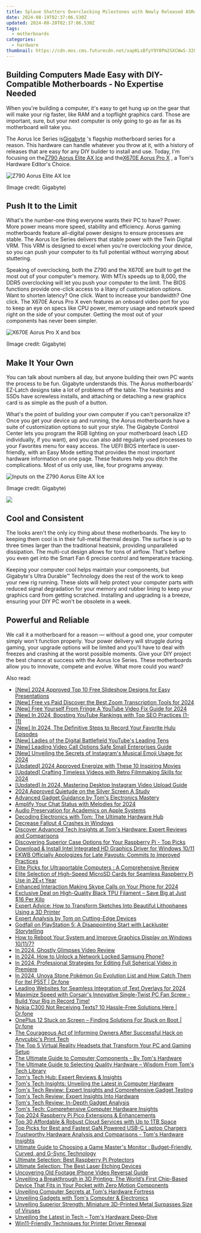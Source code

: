 ```yaml
---
title: Splave Shatters Overclocking Milestones with Newly Released ASRock's Z790I Motherboard
date: 2024-08-19T02:37:06.530Z
updated: 2024-08-20T02:37:06.530Z
tags:
  - motherboards
categories:
  - hardware
thumbnail: https://cdn.mos.cms.futurecdn.net/xapKLsBfyY9Y8Pm2SXCWwS-320-80.jpg
---
```


## Building Computers Made Easy with DIY-Compatible Motherboards - No Expertise Needed

When you're building a computer, it's easy to get hung up on the gear that will make your rig faster, like RAM and a topflight graphics card. Those are important, sure, but your next computer is only going to go as far as its motherboard will take you.

 The Aorus Ice Series is[Gigabyte](https://www.gigabyte.com/) 's flagship motherboard series for a reason. This hardware can handle whatever you throw at it, with a history of releases that are easy for any DIY builder to install and use. Today, I'm focusing on the[Z790 Aorus Elite AX Ice](https://www.gigabyte.com/Motherboard/Z790-AORUS-ELITE-AX-ICE) and the[X670E Aorus Pro X](https://www.gigabyte.com/Motherboard/X670E-AORUS-PRO-X) , a Tom's Hardware Editor's Choice.

![Z790 Aorus Elite AX Ice](https://cdn.mos.cms.futurecdn.net/BvD4dY7HrwcP6YrfYuEo7d-320-80.jpg)

 (Image credit: Gigabyte)

## Push It to the Limit

 What's the number-one thing everyone wants their PC to have? Power. More power means more speed, stability and efficiency. Aorus gaming motherboards feature all-digital power designs to ensure processes are stable. The Aorus Ice Series delivers that stable power with the Twin Digital VRM. This VRM is designed to excel when you're overclocking your device, so you can push your computer to its full potential without worrying about stuttering.

 Speaking of overclocking, both the Z790 and the X670E are built to get the most out of your computer's memory. With MT/s speeds up to 8,000, the DDR5 overclocking will let you push your computer to the limit. The BIOS functions provide one-click access to a litany of customization options. Want to shorten latency? One click. Want to increase your bandwidth? One click. The X670E Aorus Pro X even features an onboard video port for you to keep an eye on specs like CPU power, memory usage and network speed right on the side of your computer. Getting the most out of your components has never been simpler.

![X670E Aorus Pro X and box](https://cdn.mos.cms.futurecdn.net/Ac8dbm46aE9RQrbyD5UXkc-320-80.jpg)

 (Image credit: Gigabyte)

## Make It Your Own

 You can talk about numbers all day, but anyone building their own PC wants the process to be fun. Gigabyte understands this. The Aorus motherboards' EZ-Latch designs take a lot of problems off the table. The heatsinks and SSDs have screwless installs, and attaching or detaching a new graphics card is as simple as the push of a button.

 What's the point of building your own computer if you can't personalize it? Once you get your device up and running, the Aorus motherboards have a suite of customization options to suit your style. The Gigabyte Control Center lets you program the RGB lighting on your motherboard (each LED individually, if you want), and you can also add regularly used processes to your Favorites menu for easy access. The UEFI BIOS interface is user-friendly, with an Easy Mode setting that provides the most important hardware information on one page. These features help you ditch the complications. Most of us only use, like, four programs anyway.

![Inputs on the Z790 Aorus Elite AX Ice](https://cdn.mos.cms.futurecdn.net/ZJTzXgko8kFBq2GmqXiqPc-320-80.jpg)

 (Image credit: Gigabyte)

<!-- affiliate ads begin -->
<a href="https://shop.incomedia.eu/order/checkout.php?PRODS=39655089&QTY=1&AFFILIATE=108875&CART=1"><img src="https://incomedia.eu/files/images/affiliates/wa/01_WA_728x90.jpg" border="0"></a>
<!-- affiliate ads end -->
## Cool and Consistent

 The looks aren't the only icy thing about these motherboards. The key to keeping them cool is in their full-metal thermal design. The surface is up to three times larger than the traditional heatsink, providing unparalleled dissipation. The multi-cut design allows for tons of airflow. That's before you even get into the Smart Fan 6 precise control and temperature tracking.

 Keeping your computer cool helps maintain your components, but Gigabyte's Ultra Durable™ Technology does the rest of the work to keep your new rig running. These slots will help protect your computer parts with reduced signal degradation for your memory and rubber lining to keep your graphics card from getting scratched. Installing and upgrading is a breeze, ensuring your DIY PC won't be obsolete in a week.

<!-- affiliate ads begin -->

<!-- affiliate ads end -->
## Powerful and Reliable

 We call it a motherboard for a reason — without a good one, your computer simply won't function properly. Your power delivery will struggle during gaming, your upgrade options will be limited and you'll have to deal with freezes and crashing at the worst possible moments. Give your DIY project the best chance at success with the Aorus Ice Series. These motherboards allow you to innovate, compete and evolve. What more could you want?


<ins class="adsbygoogle"
     style="display:block"
     data-ad-format="autorelaxed"
     data-ad-client="ca-pub-7571918770474297"
     data-ad-slot="1223367746"></ins>



<ins class="adsbygoogle"
     style="display:block"
     data-ad-client="ca-pub-7571918770474297"
     data-ad-slot="8358498916"
     data-ad-format="auto"
     data-full-width-responsive="true"></ins>

<span class="atpl-alsoreadstyle">Also read:</span>
<div><ul>
<li><a href="https://fox-info.techidaily.com/new-2024-approved-top-10-free-slideshow-designs-for-easy-presentations/"><u>[New] 2024 Approved  Top 10 Free Slideshow Designs for Easy Presentations</u></a></li>
<li><a href="https://screen-activity-recording.techidaily.com/new-free-vs-paid-discover-the-best-zoom-transcription-tools-for-2024/"><u>[New] Free vs Paid  Discover the Best Zoom Transcription Tools for 2024</u></a></li>
<li><a href="https://eaxpv-info.techidaily.com/new-free-yourself-from-fringe-a-youtube-video-fix-guide-for-2024/"><u>[New] Free Yourself From Fringe  A YouTube Video Fix Guide for 2024</u></a></li>
<li><a href="https://facebook-record-videos.techidaily.com/new-in-2024-boosting-youtube-rankings-with-top-seo-practices-1-11/"><u>[New] In 2024, Boosting YouTube Rankings with Top SEO Practices (1-11)</u></a></li>
<li><a href="https://digital-screen-recording.techidaily.com/new-in-2024-the-definitive-steps-to-record-your-favorite-hulu-episodes/"><u>[New] In 2024, The Definitive Steps to Record Your Favorite Hulu Episodes</u></a></li>
<li><a href="https://facebook-record-videos.techidaily.com/new-ladies-of-the-digital-battlefield-youtubes-leading-tens/"><u>[New] Ladies of the Digital Battlefield  YouTube's Leading Tens</u></a></li>
<li><a href="https://on-screen-recording.techidaily.com/new-leading-video-call-options-safe-small-enterprises-guide/"><u>[New] Leading Video Call Options  Safe Small Enterprises Guide</u></a></li>
<li><a href="https://instagram-video-files.techidaily.com/new-unveiling-the-secrets-of-instagrams-musical-emoji-usage-for-2024/"><u>[New] Unveiling the Secrets of Instagram's Musical Emoji Usage for 2024</u></a></li>
<li><a href="https://fox-blue.techidaily.com/updated-2024-approved-energize-with-these-10-inspiring-movies/"><u>[Updated] 2024 Approved  Energize with These 10 Inspiring Movies</u></a></li>
<li><a href="https://facebook-video-share.techidaily.com/updated-crafting-timeless-videos-with-retro-filmmaking-skills-for-2024/"><u>[Updated] Crafting Timeless Videos with Retro Filmmaking Skills for 2024</u></a></li>
<li><a href="https://instagram-video-files.techidaily.com/updated-in-2024-mastering-desktop-instagram-video-upload-guide/"><u>[Updated] In 2024, Mastering Desktop  Instagram Video Upload Guide</u></a></li>
<li><a href="https://extra-support.techidaily.com/2024-approved-quietude-on-the-silver-screen-a-study/"><u>2024 Approved  Quietude on the Silver Screen  A Study</u></a></li>
<li><a href="https://hardware-tips.techidaily.com/advanced-gadget-guidance-by-toms-electronics-mastery/"><u>Advanced Gadget Guidance by Tom's Electronics Mastery</u></a></li>
<li><a href="https://extra-resources.techidaily.com/amplify-your-chat-status-with-melodies-for-2024/"><u>Amplify Your Chat Status with Melodies for 2024</u></a></li>
<li><a href="https://remote-screen-capture.techidaily.com/audio-preservation-for-academics-on-apple-systems/"><u>Audio Preservation for Academics on Apple Systems</u></a></li>
<li><a href="https://hardware-tips.techidaily.com/decoding-electronics-with-tom-the-ultimate-hardware-hub/"><u>Decoding Electronics with Tom: The Ultimate Hardware Hub</u></a></li>
<li><a href="https://network-issues.techidaily.com/decrease-fallout-4-crashes-in-windows/"><u>Decrease Fallout 4 Crashes in Windows</u></a></li>
<li><a href="https://hardware-tips.techidaily.com/discover-advanced-tech-insights-at-toms-hardware-expert-reviews-and-comparisons/"><u>Discover Advanced Tech Insights at Tom's Hardware: Expert Reviews and Comparisons</u></a></li>
<li><a href="https://hardware-tips.techidaily.com/discovering-superior-case-options-for-your-raspberry-pi-top-picks/"><u>Discovering Superior Case Options for Your Raspberry Pi - Top Picks</u></a></li>
<li><a href="https://hardware-help.techidaily.com/download-and-install-intel-integrated-hd-graphics-driver-for-windows-1011/"><u>Download & Install Intel Integrated HD Graphics Driver for Windows 10/11</u></a></li>
<li><a href="https://hardware-tips.techidaily.com/ekwb-officially-apologizes-for-late-payouts-commits-to-improved-practices/"><u>EKWB Officially Apologizes for Late Payouts: Commits to Improved Practices</u></a></li>
<li><a href="https://hardware-tips.techidaily.com/elite-picks-for-ultraportable-computers-a-comprehensive-review/"><u>Elite Picks for Ultraportable Computers : A Comprehensive Review</u></a></li>
<li><a href="https://hardware-tips.techidaily.com/elite-selection-of-high-speed-microsd-cards-for-seamless-raspberry-pi-use-in-2eplust-year/"><u>Elite Selection of High-Speed MicroSD Cards for Seamless Raspberry Pi Use in 2E+t Year</u></a></li>
<li><a href="https://remote-screen-capture.techidaily.com/enhanced-interaction-making-skype-calls-on-your-phone-for-2024/"><u>Enhanced Interaction  Making Skype Calls on Your Phone for 2024</u></a></li>
<li><a href="https://hardware-tips.techidaily.com/1723125175149-exclusive-deal-on-high-quality-black-tpu-filament-save-big-at-just-16-per-kilo/"><u>Exclusive Deal on High-Quality Black TPU Filament – Save Big at Just $16 Per Kilo</u></a></li>
<li><a href="https://hardware-tips.techidaily.com/expert-advice-how-to-transform-sketches-into-beautiful-lithophanes-using-a-3d-printer/"><u>Expert Advice: How to Transform Sketches Into Beautiful Lithophanes Using a 3D Printer</u></a></li>
<li><a href="https://hardware-tips.techidaily.com/expert-analysis-by-tom-on-cutting-edge-devices/"><u>Expert Analysis by Tom on Cutting-Edge Devices</u></a></li>
<li><a href="https://buynow-marvelous.techidaily.com/godfall-on-playstation-5-a-disappointing-start-with-lackluster-storytelling/"><u>Godfall on PlayStation 5: A Disappointing Start with Lackluster Storytelling</u></a></li>
<li><a href="https://tech-haven.techidaily.com/how-to-reboot-your-system-and-improve-graphics-display-on-windows-10117/"><u>How to Reboot Your System and Improve Graphics Display on Windows 10/11/7?</u></a></li>
<li><a href="https://some-techniques.techidaily.com/in-2024-ghostly-glimpses-video-review/"><u>In 2024, Ghostly Glimpses  Video Review</u></a></li>
<li><a href="https://android-unlock.techidaily.com/in-2024-how-to-unlock-a-network-locked-samsung-phone-by-drfone-android/"><u>In 2024, How to Unlock a Network Locked Samsung Phone?</u></a></li>
<li><a href="https://extra-approaches.techidaily.com/in-2024-professional-strategies-for-editing-full-spherical-video-in-premiere/"><u>In 2024, Professional Strategies for Editing Full Spherical Video in Premiere</u></a></li>
<li><a href="https://android-pokemon-go.techidaily.com/in-2024-unova-stone-pokemon-go-evolution-list-and-how-catch-them-for-itel-p55t-drfone-by-drfone-virtual-android/"><u>In 2024, Unova Stone Pokémon Go Evolution List and How Catch Them For Itel P55T | Dr.fone</u></a></li>
<li><a href="https://extra-guidance.techidaily.com/leading-websites-for-seamless-integration-of-text-overlays-for-2024/"><u>Leading Websites for Seamless Integration of Text Overlays for 2024</u></a></li>
<li><a href="https://hardware-tips.techidaily.com/1723175681761-maximize-speed-with-corsairs-innovative-single-twist-pc-fan-screw-build-your-rig-in-record-time/"><u>Maximize Speed with Corsair's Innovative Single-Twist PC Fan Screw - Build Your Rig in Record Time!</u></a></li>
<li><a href="https://howto.techidaily.com/nokia-c300-not-receiving-texts-10-hassle-free-solutions-here-drfone-by-drfone-fix-android-problems-fix-android-problems/"><u>Nokia C300 Not Receiving Texts? 10 Hassle-Free Solutions Here | Dr.fone</u></a></li>
<li><a href="https://fix-guide.techidaily.com/oneplus-12-stuck-on-screen-finding-solutions-for-stuck-on-boot-drfone-by-drfone-fix-android-problems-fix-android-problems/"><u>OnePlus 12 Stuck on Screen – Finding Solutions For Stuck on Boot | Dr.fone</u></a></li>
<li><a href="https://hardware-tips.techidaily.com/the-courageous-act-of-informing-owners-after-successful-hack-on-anycubics-print-tech/"><u>The Courageous Act of Informing Owners After Successful Hack on Anycubic's Print Tech</u></a></li>
<li><a href="https://hardware-tips.techidaily.com/the-top-5-virtual-reality-headsets-that-transform-your-pc-and-gaming-setup/"><u>The Top 5 Virtual Reality Headsets that Transform Your PC and Gaming Setup</u></a></li>
<li><a href="https://hardware-tips.techidaily.com/the-ultimate-guide-to-computer-components-by-toms-hardware/"><u>The Ultimate Guide to Computer Components - By Tom's Hardware</u></a></li>
<li><a href="https://hardware-tips.techidaily.com/the-ultimate-guide-to-selecting-quality-hardware-wisdom-from-toms-tech-library/"><u>The Ultimate Guide to Selecting Quality Hardware – Wisdom From Tom's Tech Library</u></a></li>
<li><a href="https://hardware-tips.techidaily.com/toms-tech-hub-expert-reviews-and-insights/"><u>Tom's Tech Hub: Expert Reviews & Insights</u></a></li>
<li><a href="https://hardware-tips.techidaily.com/toms-tech-insights-unveiling-the-latest-in-computer-hardware/"><u>Tom's Tech Insights: Unveiling the Latest in Computer Hardware</u></a></li>
<li><a href="https://hardware-tips.techidaily.com/toms-tech-review-expert-insights-and-comprehensive-gadget-testing/"><u>Tom's Tech Review: Expert Insights and Comprehensive Gadget Testing</u></a></li>
<li><a href="https://hardware-tips.techidaily.com/toms-tech-review-expert-insights-into-hardware/"><u>Tom's Tech Review: Expert Insights Into Hardware</u></a></li>
<li><a href="https://hardware-tips.techidaily.com/toms-tech-review-in-depth-gadget-analysis/"><u>Tom's Tech Review: In-Depth Gadget Analysis</u></a></li>
<li><a href="https://hardware-tips.techidaily.com/toms-tech-comprehensive-computer-hardware-insights/"><u>Tom's Tech: Comprehensive Computer Hardware Insights</u></a></li>
<li><a href="https://hardware-tips.techidaily.com/top-2024-raspberry-pi-pico-extensions-and-enhancements/"><u>Top 2024 Raspberry Pi Pico Extensions & Enhancements</u></a></li>
<li><a href="https://extra-hints.techidaily.com/top-30-affordable-and-robust-cloud-services-with-up-to-1tb-space/"><u>Top 30 Affordable & Robust Cloud Services with Up to 1TB Space</u></a></li>
<li><a href="https://hardware-tips.techidaily.com/top-picks-for-best-and-fastest-gan-powered-usb-c-laptop-chargers/"><u>Top Picks for Best and Fastest GaN Powered USB-C Laptop Chargers</u></a></li>
<li><a href="https://hardware-tips.techidaily.com/trustworthy-hardware-analysis-and-comparisons-toms-hardware-insights/"><u>Trustworthy Hardware Analysis and Comparisons - Tom's Hardware Insights</u></a></li>
<li><a href="https://hardware-tips.techidaily.com/ultimate-guide-to-choosing-a-game-masters-monitor-budget-friendly-curved-and-g-sync-technology/"><u>Ultimate Guide to Choosing a Game Master's Monitor : Budget-Friendly, Curved, and G-Sync Technology</u></a></li>
<li><a href="https://hardware-tips.techidaily.com/ultimate-selection-best-raspberry-pi-protectors/"><u>Ultimate Selection: Best Raspberry Pi Protectors</u></a></li>
<li><a href="https://hardware-tips.techidaily.com/ultimate-selection-the-best-laser-etching-devices/"><u>Ultimate Selection: The Best Laser Etching Devices</u></a></li>
<li><a href="https://extra-hints.techidaily.com/uncovering-old-footage-iphone-video-reversal-guide/"><u>Uncovering Old Footage  IPhone Video Reversal Guide</u></a></li>
<li><a href="https://hardware-tips.techidaily.com/unveiling-a-breakthrough-in-3d-printing-the-worlds-first-chip-based-device-that-fits-in-your-pocket-with-zero-motion-components/"><u>Unveiling a Breakthrough in 3D Printing: The World’s First Chip-Based Device That Fits in Your Pocket with Zero Motion Components</u></a></li>
<li><a href="https://hardware-tips.techidaily.com/unveiling-computer-secrets-at-toms-hardware-fortress/"><u>Unveiling Computer Secrets at Tom's Hardware Fortress</u></a></li>
<li><a href="https://hardware-tips.techidaily.com/unveiling-gadgets-with-toms-computer-and-electronics/"><u>Unveiling Gadgets with Tom's Computer & Electronics</u></a></li>
<li><a href="https://hardware-tips.techidaily.com/unveiling-superior-strength-miniature-3d-printed-metal-surpasses-size-of-viruses/"><u>Unveiling Superior Strength: Miniature 3D-Printed Metal Surpasses Size of Viruses</u></a></li>
<li><a href="https://hardware-tips.techidaily.com/unveiling-the-latest-in-tech-toms-hardware-deep-dive/"><u>Unveiling the Latest in Tech – Tom's Hardware Deep-Dive</u></a></li>
<li><a href="https://driver-install.techidaily.com/win11-friendly-techniques-for-printer-driver-renewal/"><u>Win11-Friendly Techniques for Printer Driver Renewal</u></a></li>
</ul></div>
